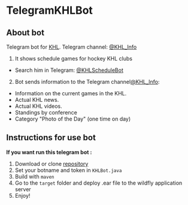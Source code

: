 # TelegramKHLBot

## About bot 

Telegram bot for [KHL](http://khl.ru).
Telegram channel: [@KHL_Info](https://t.me/KHL_Info)

1. It shows schedule games for hockey KHL clubs
 
 - Search him in Telegram: [@KHLScheduleBot](https://telegram.me/KHLScheduleBot)


2. Bot sends information to the Telegram channel[@KHL_Info](https://telegram.me/KHL_Info): 
 
 - Information on the current games in the KHL.
 - Actual KHL news.
 - Actual KHL videos.
 - Standings by conference
 - Category "Photo of the Day" (one time on day)
 
 
 ## Instructions for use bot
 
 **If you want run this telegram bot :**
 
 1. Download or clone [repository](https://github.com/schepach/TelegramKHLBot.git)
 2. Set your botname and token in `KHLBot.java`
 3. Build with `maven`
 4. Go to the `target` folder and deploy .ear file to the wildfly application server
 5. Enjoy!

